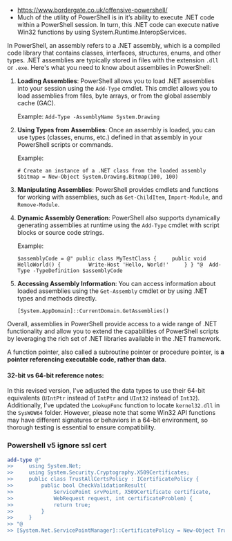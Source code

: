 - https://www.bordergate.co.uk/offensive-powershell/
- Much of the utility of PowerShell is in it’s ability to execute .NET code within a PowerShell session. In turn, this .NET code can execute native Win32 functions by using System.Runtime.InteropServices.


In PowerShell, an assembly refers to a .NET assembly, which is a compiled code library that contains classes, interfaces, structures, enums, and other types. .NET assemblies are typically stored in files with the extension `.dll` or `.exe`. Here's what you need to know about assemblies in PowerShell:

1. **Loading Assemblies**: PowerShell allows you to load .NET assemblies into your session using the `Add-Type` cmdlet. This cmdlet allows you to load assemblies from files, byte arrays, or from the global assembly cache (GAC).
    
    Example:
    `Add-Type -AssemblyName System.Drawing`
    
2. **Using Types from Assemblies**: Once an assembly is loaded, you can use types (classes, enums, etc.) defined in that assembly in your PowerShell scripts or commands.
    
    Example:

    `# Create an instance of a .NET class from the loaded assembly $bitmap = New-Object System.Drawing.Bitmap(100, 100)`
    
3. **Manipulating Assemblies**: PowerShell provides cmdlets and functions for working with assemblies, such as `Get-ChildItem`, `Import-Module`, and `Remove-Module`.
    
4. **Dynamic Assembly Generation**: PowerShell also supports dynamically generating assemblies at runtime using the `Add-Type` cmdlet with script blocks or source code strings.
    
    Example:
    
    `$assemblyCode = @" public class MyTestClass {     public void HelloWorld() {         Write-Host 'Hello, World!'     } } "@  Add-Type -TypeDefinition $assemblyCode`
    
5. **Accessing Assembly Information**: You can access information about loaded assemblies using the `Get-Assembly` cmdlet or by using .NET types and methods directly.
    
    `[System.AppDomain]::CurrentDomain.GetAssemblies()`
    

Overall, assemblies in PowerShell provide access to a wide range of .NET functionality and allow you to extend the capabilities of PowerShell scripts by leveraging the rich set of .NET libraries available in the .NET framework.

A function pointer, also called a subroutine pointer or procedure pointer, is **a pointer referencing executable code, rather than data**.

#### 32-bit vs 64-bit reference notes:

In this revised version, I've adjusted the data types to use their 64-bit equivalents (`UIntPtr` instead of `IntPtr` and `UInt32` instead of `Int32`). Additionally, I've updated the `LookupFunc` function to locate `kernel32.dll` in the `SysWOW64` folder. However, please note that some Win32 API functions may have different signatures or behaviors in a 64-bit environment, so thorough testing is essential to ensure compatibility.


### Powershell v5 ignore ssl cert

```powershell
add-type @"
>>     using System.Net;
>>     using System.Security.Cryptography.X509Certificates;
>>     public class TrustAllCertsPolicy : ICertificatePolicy {
>>         public bool CheckValidationResult(
>>             ServicePoint srvPoint, X509Certificate certificate,
>>             WebRequest request, int certificateProblem) {
>>             return true;
>>         }
>>     }
>> "@
>> [System.Net.ServicePointManager]::CertificatePolicy = New-Object TrustAllCertsPolicy
```

